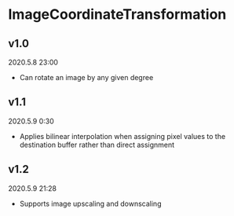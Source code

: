 # ImageCoordinateTransformation

## v1.0

2020.5.8 23:00

- Can rotate an image by any given degree

## v1.1

2020.5.9 0:30

- Applies bilinear interpolation when assigning pixel values to the destination buffer rather than direct assignment

## v1.2

2020.5.9 21:28

- Supports image upscaling and downscaling